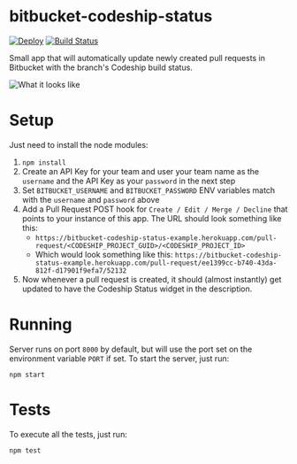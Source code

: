 bitbucket-codeship-status
=========================
[![Deploy](https://www.herokucdn.com/deploy/button.png)](https://heroku.com/deploy)
[![Build Status](https://travis-ci.org/chesleybrown/bitbucket-codeship-status.svg?branch=master)](https://travis-ci.org/chesleybrown/bitbucket-codeship-status)

Small app that will automatically update newly created pull requests in Bitbucket with the branch's Codeship build status.

![What it looks like](https://raw.githubusercontent.com/chesleybrown/bitbucket-codeship-status/master/media/screenshot.png)

# Setup

Just need to install the node modules:

1. `npm install`
1. Create an API Key for your team and user your team name as the `username` and the API Key as your `password` in the next step
1. Set `BITBUCKET_USERNAME` and `BITBUCKET_PASSWORD` ENV variables match with the `username` and `password` above
1. Add a Pull Request POST hook for `Create / Edit / Merge / Decline` that points to your instance of this app. The URL should look something like this:
	- `https://bitbucket-codeship-status-example.herokuapp.com/pull-request/<CODESHIP_PROJECT_GUID>/<CODESHIP_PROJECT_ID>`
	- Which would look something like this: `https://bitbucket-codeship-status-example.herokuapp.com/pull-request/ee1399cc-b740-43da-812f-d17901f9efa7/52132`
1. Now whenever a pull request is created, it should (almost instantly) get updated to have the Codeship Status widget in the description.

# Running

Server runs on port `8000` by default, but will use the port set
on the environment variable `PORT` if set.
To start the server, just run:

```
npm start
```

# Tests

To execute all the tests, just run:

```
npm test
```
